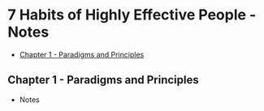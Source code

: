 
# 7 Habits of Highly Effective People - Notes

* [Chapter 1 - Paradigms and Principles](#chapter-1---paradigms-and-principles)

## Chapter 1 - Paradigms and Principles
- Notes